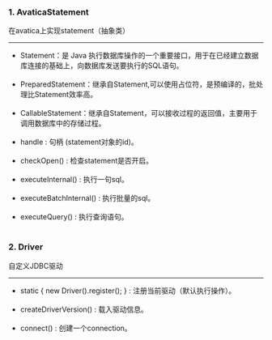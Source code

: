 ### 1. AvaticaStatement
在avatica上实现statement（抽象类）

---
* Statement：是 Java 执行数据库操作的一个重要接口，用于在已经建立数据库连接的基础上，向数据库发送要执行的SQL语句。<br/><br/>
* PreparedStatement：继承自Statement,可以使用占位符，是预编译的，批处理比Statement效率高。<br/><br/>
* CallableStatement：继承自Statement，可以接收过程的返回值，主要用于调用数据库中的存储过程。<br/><br/>
* handle : 句柄 (statement对象的id)。<br/><br/>
* checkOpen() : 检查statement是否开启。<br/><br/>
* executeInternal() : 执行一句sql。<br/><br/>
* executeBatchInternal() : 执行批量的sql。<br/><br/>
* executeQuery() : 执行查询语句。<br/><br/>
### 2. Driver
自定义JDBC驱动

---
* static {
  new Driver().register();
  } : 注册当前驱动（默认执行操作）。<br/><br/>
* createDriverVersion() : 载入驱动信息。<br/><br/>
* connect() : 创建一个connection。<br/><br/>
